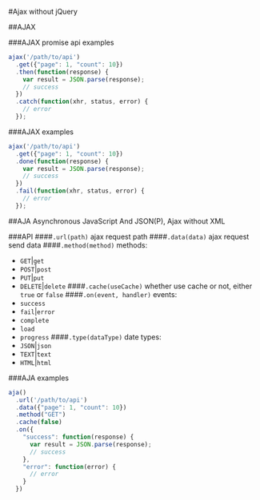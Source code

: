 #Ajax without jQuery

##AJAX

###AJAX promise api examples
```javascript
ajax('/path/to/api')
  .get({"page": 1, "count": 10})
  .then(function(response) {
    var result = JSON.parse(response);
    // success
  })
  .catch(function(xhr, status, error) {
    // error
  });
```

###AJAX examples
```javascript
ajax('/path/to/api')
  .get({"page": 1, "count": 10})
  .done(function(response) {
    var result = JSON.parse(response);
    // success
  })
  .fail(function(xhr, status, error) {
    // error
  });
```

##AJA
Asynchronous JavaScript And JSON(P), Ajax without XML

###API
####`.url(path)`
ajax request path
####`.data(data)`
ajax request send data
####`.method(method)`
methods:
+ `GET`|`get`
+ `POST`|`post`
+ `PUT`|`put`
+ `DELETE`|`delete`
####`.cache(useCache)`
whether use cache or not, either `true` or `false`
####`.on(event, handler)`
events:
+ `success`
+ `fail`|`error`
+ `complete`
+ `load`
+ `progress`
####`.type(dataType)`
date types:
+ `JSON`|`json`
+ `TEXT`|`text`
+ `HTML`|`html`

###AJA examples
```javascript
aja()
  .url('/path/to/api')
  .data({"page": 1, "count": 10})
  .method("GET")
  .cache(false)
  .on({
    "success": function(response) {
      var result = JSON.parse(response);
      // success
    },
    "error": function(error) {
      // error
    }
  })
```

